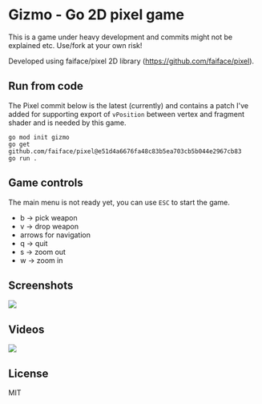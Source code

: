 # Gizmo - Go 2D pixel game
This is a game under heavy development and commits might not be explained etc. Use/fork at your own risk!

Developed using faiface/pixel 2D library (https://github.com/faiface/pixel).

## Run from code
The Pixel commit below is the latest (currently) and contains a patch I've added for supporting export of `vPosition` between vertex and fragment shader and is needed by this game.
```
go mod init gizmo
go get github.com/faiface/pixel@e51d4a6676fa48c83b5ea703cb5b044e2967cb83
go run .
``` 

## Game controls 

The main menu is not ready yet, you can use `ESC` to start the game. 
- b -> pick weapon
- v -> drop weapon 
- arrows for navigation
- q -> quit
- s -> zoom out 
- w -> zoom in

## Screenshots
![](https://raw.github.com/lallassu/gizmo/master/preview.png)

## Videos
[![](https://raw.github.com/lallassu/gizmo/master/videopreview.png)](https://youtu.be/6zcQvsf4R4Q)

## License
MIT
